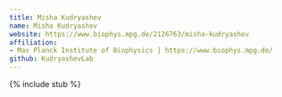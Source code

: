 ```yaml
---
title: Misha Kudryashev
name: Misha Kudryashev
website: https://www.biophys.mpg.de/2126763/misha-kudryashev
affiliation:
- Max Planck Institute of Biophysics | https://www.biophys.mpg.de/
github: KudryashevLab
---
```


{% include stub %}
